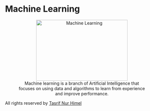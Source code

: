 # Machine Learning

<figure style="text-align: center;">
  <img src="https://uploads-ssl.webflow.com/611b8930015cb4be59160e08/61a5e221adc0d6298f9add5d_machinelearning.jpeg" alt="Machine Learning" width="300" height="200">
  <figcaption>Machine learning is a branch of Artificial Intelligence that focuses on using data and algorithms to learn from experience and improve performance.</figcaption>
</figure>




All rights reserved by [Tasrif Nur Himel](https://www.tasrifnurhimel.me)

